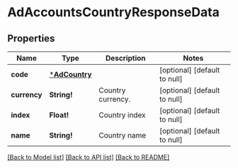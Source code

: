 # AdAccountsCountryResponseData

## Properties
Name | Type | Description | Notes
------------ | ------------- | ------------- | -------------
**code** | [***AdCountry**](AdCountry.md) |  | [optional] [default to null]
**currency** | **String!** | Country currency. | [optional] [default to null]
**index** | **Float!** | Country index | [optional] [default to null]
**name** | **String!** | Country name | [optional] [default to null]

[[Back to Model list]](../README.md#documentation-for-models) [[Back to API list]](../README.md#documentation-for-api-endpoints) [[Back to README]](../README.md)


